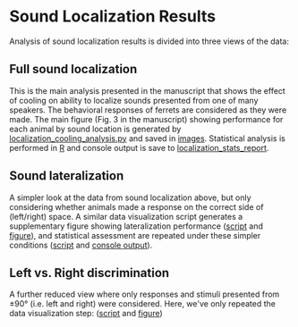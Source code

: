 # Sound Localization Results

Analysis of sound localization results is divided into three views of the data:

## Full sound localization

This is the main analysis presented in the manuscript that shows the effect of cooling on ability to localize sounds presented from one of many speakers. The behavioral responses of ferrets are considered as they were made. The main figure (Fig. 3 in the manuscript) showing performance for each animal by sound location is generated by [localization_cooling_analysis.py](localization_analysis.py) and saved in [images](./images/localization.png). Statistical analysis is performed in [R](localization_stats.R) and console output is save to [localization_stats_report](./reports/localization_stats_report.txt).


## Sound lateralization
A simpler look at the data from sound localization above, but only considering whether animals made a response on the correct side of (left/right) space. A similar data visualization script generates a supplementary figure showing lateralization performance ([script](lateralization_supplementary.py) and [figure](./images/lateralization.png)), and statistical assessment are repeated under these simpler conditions ([script](lateralization_stats.R) and [console output](./reports/lateralization_stats_report.txt)).

## Left vs. Right discrimination
A further reduced view where only responses and stimuli presented from ±90° (i.e. left and right) were considered. Here, we've only repeated the data visualization step: ([script](left_vs_right_supplementary.py) and [figure](./images/left_vs_right.png))
